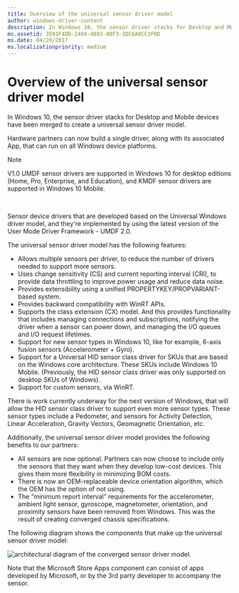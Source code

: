 ```yaml
---
title: Overview of the universal sensor driver model
author: windows-driver-content
description: In Windows 10, the sensor driver stacks for Desktop and Mobile devices have been merged to create a universal sensor driver model.
ms.assetid: 3591F4DD-2404-4893-88F3-1DC6A0CC3F0D
ms.date: 04/20/2017
ms.localizationpriority: medium
---
```


# Overview of the universal sensor driver model


In Windows 10, the sensor driver stacks for Desktop and Mobile devices have been merged to create a universal sensor driver model.

Hardware partners can now build a single driver, along with its associated App, that can run on all Windows device platforms.

>[!NOTE]
> V1.0 UMDF sensor drivers are supported in Windows 10 for desktop editions (Home, Pro, Enterprise, and Education), and KMDF sensor drivers are supported in Windows 10 Mobile.

 

Sensor device drivers that are developed based on the Universal Windows driver model, and they're implemented by using the latest version of the User Mode Driver Framework - UMDF 2.0.

The universal sensor driver model has the following features:

-   Allows multiple sensors per driver, to reduce the number of drivers needed to support more sensors.
-   Uses change sensitivity (CS) and current reporting interval (CRI), to provide data throttling to improve power usage and reduce data noise.
-   Provides extensibility using a unified PROPERTYKEY/PROPVARIANT-based system.
-   Provides backward compatibility with WinRT APIs.
-   Supports the class extension (CX) model. And this provides functionality that includes managing connections and subscriptions, notifying the driver when a sensor can power down, and managing the I/O queues and I/O request lifetimes.
-   Support for new sensor types in Windows 10, like for example, 6-axis fusion sensors (Accelerometer + Gyro).
-   Support for a Universal HID sensor class driver for SKUs that are based on the Windows core architecture. These SKUs include Windows 10 Mobile. (Previously, the HID sensor class driver was only supported on desktop SKUs of Windows).
-   Support for custom sensors, via WinRT.

There is work currently underway for the next version of Windows, that will allow the HID sensor class driver to support even more sensor types. These sensor types include a Pedometer, and sensors for Activity Detection, Linear Acceleration, Gravity Vectors, Geomagnetic Orientation, etc.

Additionally, the universal sensor driver model provides the following benefits to our partners:

-   All sensors are now optional. Partners can now choose to include only the sensors that they want when they develop low-cost devices. This gives them more flexibility in minimizing BOM costs.
-   There is now an OEM-replaceable device orientation algorithm, which the OEM has the option of not using.
-   The “minimum report interval” requirements for the accelerometer, ambient light sensor, gyroscope, magnetometer, orientation, and proximity sensors have been removed from Windows. This was the result of creating converged chassis specifications.

The following diagram shows the components that make up the universal sensor driver model:

![architectural diagram of the converged sensor driver model.](images/sensorsv2-arch.png)

Note that the Microsoft Store Apps component can consist of apps developed by Microsoft, or by the 3rd party developer to accompany the sensor.

 

 




